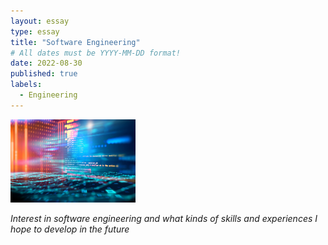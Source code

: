 ```yaml
---
layout: essay
type: essay
title: "Software Engineering"
# All dates must be YYYY-MM-DD format!
date: 2022-08-30
published: true
labels:
  - Engineering
---
```


<img width="200px" class="rounded float-start pe-4" src="../img/softeng.jpg">


*Interest in software engineering and what kinds of skills and experiences I hope to develop in the future*


